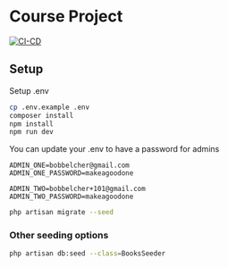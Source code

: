 # Course Project


[![CI-CD](https://github.com/alnutile/course-zero-to-production/actions/workflows/ci-cd.yml/badge.svg)](https://github.com/alnutile/course-zero-to-production/actions/workflows/ci-cd.yml)




## Setup
Setup .env

```bash 
cp .env.example .env
composer install
npm install
npm run dev
```

You can update your .env to have a password for admins

```env
ADMIN_ONE=bobbelcher@gmail.com
ADMIN_ONE_PASSWORD=makeagoodone

ADMIN_TWO=bobbelcher+101@gmail.com
ADMIN_TWO_PASSWORD=makeagoodone 
```

```bash 
php artisan migrate --seed
```

### Other seeding options

```bash 
php artisan db:seed --class=BooksSeeder
```
